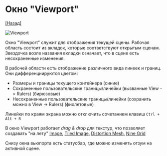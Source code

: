# Окно "Viewport"

[[Назад]](@UI)

![Viewport](@Viewport.png)

Окно "Viewport" служит для отображения текущей сцены. Рабочая область состоит из вкладок, которые соответствуют открытым сценам. Звездочка возле названия вкладки означает, что в сцене есть несохраненные изменения.

В рабочей области есть отображение различного вида линеек и границ. Они дифференциируются цветом:
* Размеры и границы текущего контейнера (синие)
* Сохраненные пользовательские границы/линейки (вызванные View -> Rulers) (бирюзовые)
* Несохраненные пользовательские границы/линейки (сохранить можно в View -> Rulers) (фиолетовые)

Линейки по краям экрана можно отключить сочетанием клавиш `Ctrl + Alt + R`

В окно Viewport работает *drag & drop* для текстур, что позволяет создавать "на лету" [Image](), [Tiled Image](), [Distortion Mesh](), [Nine Grid]()

Снизу окна вьюпорта есть статусбар, где можно изменять отзум на активной сцене.